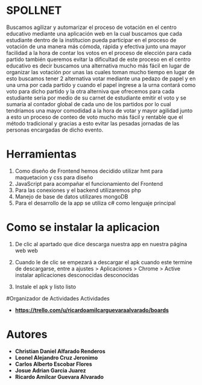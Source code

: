 # SPOLLNET
Buscamos agilizar y automarizar el proceso de votación en el centro educativo mediante una aplicación web
en la cual buscamos que cada estudiante dentro de la institucion pueda participar en el proceso de votación
de una manera más cómoda, rápida y efectiva junto una mayor facilidad a la hora de contar los votos
en el proceso de elección para cada partido también queremos evitar la dificultad de este proceso en el centro educativo 
es decir buscamos una alternativa mucho más fácil en lugar de organizar las votación por unas las cuales toman mucho tiempo
en lugar de esto buscamos tener 2 alternativa votar mediante una pedazo de papel y en una urna por cada partido
y cuando el papel ingrese a la urna contará como voto para dicho partido y la otra alterniva que ofrecemos para cada estudiante
seria por medio de su carnet de estudiante emitir el voto y se sumaria al contador global
de cada uno de los partidos por lo cual tendríamos una mayor comodidad a la hora de votar y mayor agilidad 
junto a esto un proceso de conteo de voto mucho más fácil y rentable que el método tradicional y gracias a esto 
evitar las pesadas jornadas de las personas encargadas de dicho evento.

# Herramientas
1. Como diseño de Frontend hemos decidido utilizar hmt para maquetacion y css para diseño
2. JavaScript para acompañar el funcionamiento del Frontend
3. Para las conexiones y el backend utilizaremos php
4. Manejo de base de datos utilizares mongoDB
5. Para el desarrollo de la app se utiliza c# como lenguaje principal 

# Como se instalar la aplicacion

1. De clic al apartado que dice descarga nuestra app en nuestra página web
web

2. Cuando le de clic se empezará a descargar el apk cuando este termine de descargarse, entre a ajustes > Aplicaciones > Chrome > Active instalar aplicaciones desconocidas
desconocidas

3. Instale el apk y listo
listo

#Organizador de Actividades
Actividades

* **https://trello.com/u/ricardoamilcarguevaraalvarado/boards**

# Autores

* **Christian Daniel Alfarado Renderos**
* **Leonel Alejandro Cruz Jeronimo**
* **Carlos Alberto Escobar Flores**
* **Josue Adrian Garcia Juarez**
* **Ricardo Amilcar Guevara Alvarado**
